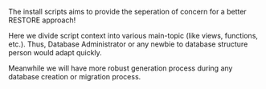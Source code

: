 The install scripts aims to provide the seperation of concern for a better RESTORE approach!

Here we divide script context into various main-topic (like views, functions, etc.).
Thus, Database Administrator or any newbie to database structure person would adapt quickly.

Meanwhile we will have more robust generation process during any database creation or migration process.